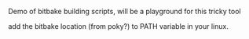 Demo of bitbake building scripts, will be a playground for this tricky tool

add the bitbake location (from poky?) to PATH variable in your linux.